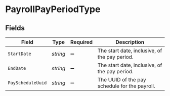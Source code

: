 # PayrollPayPeriodType


## Fields

| Field                                         | Type                                          | Required                                      | Description                                   |
| --------------------------------------------- | --------------------------------------------- | --------------------------------------------- | --------------------------------------------- |
| `StartDate`                                   | *string*                                      | :heavy_minus_sign:                            | The start date, inclusive, of the pay period. |
| `EndDate`                                     | *string*                                      | :heavy_minus_sign:                            | The start date, inclusive, of the pay period. |
| `PayScheduleUuid`                             | *string*                                      | :heavy_minus_sign:                            | The UUID of the pay schedule for the payroll. |